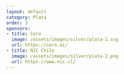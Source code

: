 ```yaml
---
layout: default
category: Plata
order: 3
sponsors:
- title: Cero
  image: /assets/images/silver/plata-1.svg
  url: https://cero.ai/
- title: NIC Chile
  image: /assets/images/silver/plata-2.png
  url: https://www.nic.cl/
---
```


